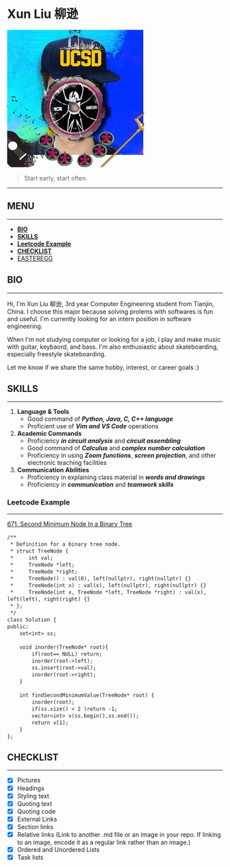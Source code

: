 # Xun Liu 柳逊
![profile](profiles/Profile.jpg)

> Start early, start often.

---
## **MENU**
---
  - [**BIO**](#bio)
  - [**SKILLS**](#skills)
  - [**Leetcode Example**](#leetcode-example)
  - [**CHECKLIST**](#checklist)
  - [EASTEREGG](profiles/Face-Reveal.jpg)
## **BIO**
---
Hi, I'm Xun Liu 柳逊, 3rd year Computer Engineering student from Tianjin, China. I choose this major because solving prolems with softwares is fun and useful. I'm currently looking for an intern position in software engineering.

When I'm not studying computer or looking for a job, I play and make music with guitar, keybaord, and bass. I'm also enthusiastic about skateboarding, especially freestyle skateboarding.

Let me know if we share the same hobby, interest, or career goals :)
## **SKILLS**
---
1. **Language & Tools**
   - Good command of ***Python, Java, C, C++ language***
   - Proficient use of ***Vim and VS Code*** operations
2. **Academic Commands**
   - Proficiency ***in circuit analysis*** and ***circuit assembling***
   - Good command of ***Calculus*** and ***complex number calculation***
   - Proficiency in using ***Zoom functions***, ***screen projection***, and other electronic teaching facilities
3. **Communication Abilities**
   - Proficiency in explaining class material in ***words and drawings***
   - Proficiency in ***communication*** and ***teamwork skills***

### Leetcode Example
---
[671. Second Minimum Node In a Binary Tree](https://leetcode.com/problems/second-minimum-node-in-a-binary-tree/)
```
/**
 * Definition for a binary tree node.
 * struct TreeNode {
 *     int val;
 *     TreeNode *left;
 *     TreeNode *right;
 *     TreeNode() : val(0), left(nullptr), right(nullptr) {}
 *     TreeNode(int x) : val(x), left(nullptr), right(nullptr) {}
 *     TreeNode(int x, TreeNode *left, TreeNode *right) : val(x), left(left), right(right) {}
 * };
 */
class Solution {
public:
    set<int> ss;
	
    void inorder(TreeNode* root){
        if(root== NULL) return;
        inorder(root->left);
        ss.insert(root->val);
        inorder(root->right);
    }
	
    int findSecondMinimumValue(TreeNode* root) {
        inorder(root);
        if(ss.size() < 2 )return -1;
        vector<int> v(ss.begin(),ss.end());
        return v[1];
    }
};
```

## **CHECKLIST**
---
- [x] Pictures
- [x] Headings
- [x] Styling text
- [x] Quoting text
- [x] Quoting code
- [x] External Links
- [x] Section links
- [x] Relative links (Link to another .md file or an image in your repo. If linking to an image, encode it as a regular link rather than an image.)
- [x] Ordered and Unordered Lists
- [x] Task lists